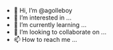 - 👋 Hi, I’m @agolleboy
- 👀 I’m interested in ...
- 🌱 I’m currently learning ...
- 💞️ I’m looking to collaborate on ...
- 📫 How to reach me ...

<!---
agolleboy/agolleboy is a ✨ special ✨ repository because its `README.md` (this file) appears on your GitHub profile.
You can click the Preview link to take a look at your changes.
--->
